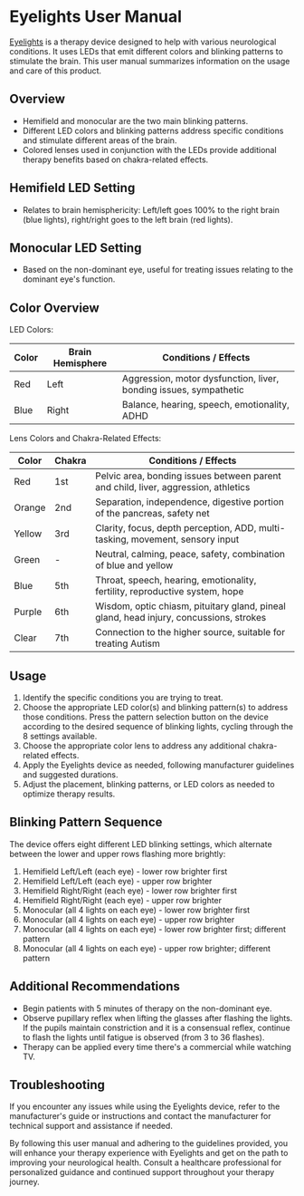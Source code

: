 # Eyelights User Manual

[Eyelights](eyelights.com) is a therapy device designed to help with various neurological conditions. It uses LEDs that emit different colors and blinking patterns to stimulate the brain. This user manual summarizes information on the usage and care of this product.

## Overview

- Hemifield and monocular are the two main blinking patterns.
- Different LED colors and blinking patterns address specific conditions and stimulate different areas of the brain.
- Colored lenses used in conjunction with the LEDs provide additional therapy benefits based on chakra-related effects.

## Hemifield LED Setting

- Relates to brain hemisphericity: Left/left goes 100% to the right brain (blue lights), right/right goes to the left brain (red lights).

## Monocular LED Setting

- Based on the non-dominant eye, useful for treating issues relating to the dominant eye's function.

## Color Overview

LED Colors:

| Color  | Brain Hemisphere | Conditions / Effects                                              |
| ------ | ---------------- | ------------------------------------------------------------------ |
| Red    | Left             | Aggression, motor dysfunction, liver, bonding issues, sympathetic |
| Blue   | Right            | Balance, hearing, speech, emotionality, ADHD                      |

Lens Colors and Chakra-Related Effects:

| Color  | Chakra   | Conditions / Effects                                                                 |
| ------ | -------- | ------------------------------------------------------------------------------------- |
| Red    | 1st      | Pelvic area, bonding issues between parent and child, liver, aggression, athletics    |
| Orange | 2nd      | Separation, independence, digestive portion of the pancreas, safety net                |
| Yellow | 3rd      | Clarity, focus, depth perception, ADD, multi-tasking, movement, sensory input         |
| Green  | -        | Neutral, calming, peace, safety, combination of blue and yellow                        |
| Blue   | 5th      | Throat, speech, hearing, emotionality, fertility, reproductive system, hope           |
| Purple | 6th      | Wisdom, optic chiasm, pituitary gland, pineal gland, head injury, concussions, strokes|
| Clear  | 7th      | Connection to the higher source, suitable for treating Autism                          |

## Usage

1. Identify the specific conditions you are trying to treat.
2. Choose the appropriate LED color(s) and blinking pattern(s) to address those conditions. Press the pattern selection button on the device according to the desired sequence of blinking lights, cycling through the 8 settings available.
3. Choose the appropriate color lens to address any additional chakra-related effects.
4. Apply the Eyelights device as needed, following manufacturer guidelines and suggested durations.
5. Adjust the placement, blinking patterns, or LED colors as needed to optimize therapy results.

## Blinking Pattern Sequence

The device offers eight different LED blinking settings, which alternate between the lower and upper rows flashing more brightly:

1. Hemifield Left/Left (each eye) - lower row brighter first
2. Hemifield Left/Left (each eye) - upper row brighter
3. Hemifield Right/Right (each eye) - lower row brighter first
4. Hemifield Right/Right (each eye) - upper row brighter
5. Monocular (all 4 lights on each eye) - lower row brighter first
6. Monocular (all 4 lights on each eye) - upper row brighter
7. Monocular (all 4 lights on each eye) - lower row brighter first; different pattern
8. Monocular (all 4 lights on each eye) - upper row brighter; different pattern

## Additional Recommendations

- Begin patients with 5 minutes of therapy on the non-dominant eye.
- Observe pupillary reflex when lifting the glasses after flashing the lights. If the pupils maintain constriction and it is a consensual reflex, continue to flash the lights until fatigue is observed (from 3 to 36 flashes).
- Therapy can be applied every time there's a commercial while watching TV.

## Troubleshooting

If you encounter any issues while using the Eyelights device, refer to the manufacturer's guide or instructions and contact the manufacturer for technical support and assistance if needed.

By following this user manual and adhering to the guidelines provided, you will enhance your therapy experience with Eyelights and get on the path to improving your neurological health. Consult a healthcare professional for personalized guidance and continued support throughout your therapy journey.
